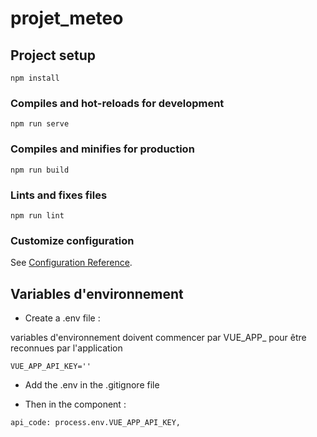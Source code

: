 # projet_meteo

## Project setup
```
npm install
```

### Compiles and hot-reloads for development
```
npm run serve
```

### Compiles and minifies for production
```
npm run build
```

### Lints and fixes files
```
npm run lint
```

### Customize configuration
See [Configuration Reference](https://cli.vuejs.org/config/).


## Variables d'environnement 

- Create a .env file :

variables d'environnement doivent commencer par VUE_APP_ pour être reconnues par l'application
```
VUE_APP_API_KEY=''
```

- Add the .env in the .gitignore file 


- Then in the component :
```
api_code: process.env.VUE_APP_API_KEY,
```

- Stop & run the server 
